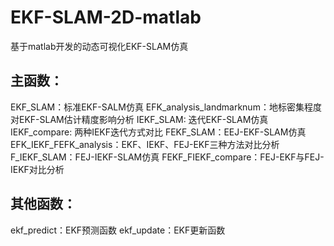 # EKF-SLAM-2D-matlab
基于matlab开发的动态可视化EKF-SLAM仿真
## 主函数：
  EKF_SLAM：标准EKF-SALM仿真
  EFK_analysis_landmarknum：地标密集程度对EKF-SLAM估计精度影响分析
  IEKF_SLAM: 迭代EKF-SLAM仿真
  IEKF_compare: 两种IEKF迭代方式对比
  FEKF_SLAM：EEJ-EKF-SLAM仿真
  EFK_IEKF_FEFK_analysis：EKF、IEKF、FEJ-EKF三种方法对比分析
  F_IEKF_SLAM：FEJ-IEKF-SLAM仿真
  FEKF_FIEKF_compare：FEJ-EKF与FEJ-IEKF对比分析
## 其他函数：
  ekf_predict：EKF预测函数
  ekf_update：EKF更新函数
  
